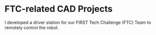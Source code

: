 # FTC-related CAD Projects
I developed a driver station for our FIRST Tech Challenge (FTC) Team to remotely control the robot.
